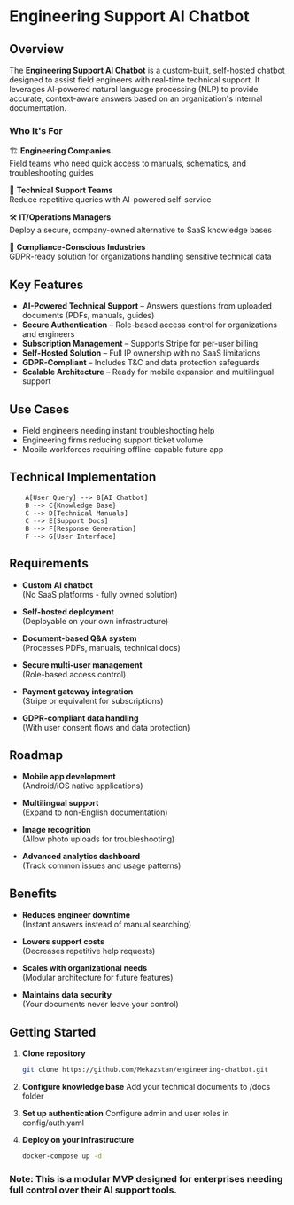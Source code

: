 # Engineering Support AI Chatbot  

## Overview  
The **Engineering Support AI Chatbot** is a custom-built, self-hosted chatbot designed to assist field engineers with real-time technical support. It leverages AI-powered natural language processing (NLP) to provide accurate, context-aware answers based on an organization's internal documentation.

### Who It's For  

🏗 **Engineering Companies**  
Field teams who need quick access to manuals, schematics, and troubleshooting guides  

🔧 **Technical Support Teams**  
Reduce repetitive queries with AI-powered self-service  

🛠 **IT/Operations Managers**  
Deploy a secure, company-owned alternative to SaaS knowledge bases  

🔐 **Compliance-Conscious Industries**  
GDPR-ready solution for organizations handling sensitive technical data

## Key Features  
- **AI-Powered Technical Support** – Answers questions from uploaded documents (PDFs, manuals, guides)  
- **Secure Authentication** – Role-based access control for organizations and engineers  
- **Subscription Management** – Supports Stripe for per-user billing  
- **Self-Hosted Solution** – Full IP ownership with no SaaS limitations  
- **GDPR-Compliant** – Includes T&C and data protection safeguards  
- **Scalable Architecture** – Ready for mobile expansion and multilingual support  

## Use Cases  
- Field engineers needing instant troubleshooting help  
- Engineering firms reducing support ticket volume  
- Mobile workforces requiring offline-capable future app  

## Technical Implementation  
```
    A[User Query] --> B[AI Chatbot]
    B --> C{Knowledge Base}
    C --> D[Technical Manuals]
    C --> E[Support Docs]
    B --> F[Response Generation]
    F --> G[User Interface]
```

## Requirements

- **Custom AI chatbot**  
  (No SaaS platforms - fully owned solution)
  
- **Self-hosted deployment**  
  (Deployable on your own infrastructure)

- **Document-based Q&A system**  
  (Processes PDFs, manuals, technical docs)

- **Secure multi-user management**  
  (Role-based access control)

- **Payment gateway integration**  
  (Stripe or equivalent for subscriptions)

- **GDPR-compliant data handling**  
  (With user consent flows and data protection)

## Roadmap

- **Mobile app development**  
  (Android/iOS native applications)
  
- **Multilingual support**  
  (Expand to non-English documentation)

- **Image recognition**  
  (Allow photo uploads for troubleshooting)

- **Advanced analytics dashboard**  
  (Track common issues and usage patterns)

## Benefits

- **Reduces engineer downtime**  
  (Instant answers instead of manual searching)
  
- **Lowers support costs**  
  (Decreases repetitive help requests)
  
- **Scales with organizational needs**  
  (Modular architecture for future features)
  
- **Maintains data security**  
  (Your documents never leave your control)

## Getting Started

1. **Clone repository**
   ```bash
   git clone https://github.com/Mekazstan/engineering-chatbot.git
   ```

2. **Configure knowledge base**
    Add your technical documents to /docs folder

3. **Set up authentication**
    Configure admin and user roles in config/auth.yaml

4. **Deploy on your infrastructure**
    ```bash
    docker-compose up -d
    ```


### Note: This is a modular MVP designed for enterprises needing full control over their AI support tools.